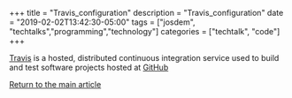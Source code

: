 +++
title =  "Travis_configuration"
description = "Travis_configuration"
date = "2019-02-02T13:42:30-05:00"
tags = ["josdem", "techtalks","programming","technology"]
categories = ["techtalk", "code"]
+++

[Travis](https://travis-ci.com/) is a hosted, distributed continuous integration service used to build and test software projects hosted at [GitHub](https://github.com/)

[Return to the main article](/techtalk/sysadmin)
